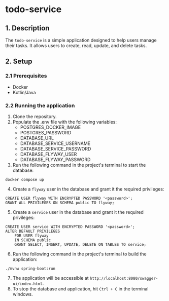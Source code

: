 # todo-service

## 1. Description

The `todo-service` is a simple application designed to help users manage their tasks. It allows users to
create, read, update, and delete tasks.

## 2. Setup

### 2.1 Prerequisites

- Docker
- Kotlin/Java

### 2.2 Running the application

1. Clone the repository.
2. Populate the .env file with the following variables:
    - POSTGRES_DOCKER_IMAGE
    - POSTGRES_PASSWORD
    - DATABASE_URL
    - DATABASE_SERVICE_USERNAME
    - DATABASE_SERVICE_PASSWORD
    - DATABASE_FLYWAY_USER
    - DATABASE_FLYWAY_PASSWORD
3. Run the following command in the project's terminal to start the database:
```
docker compose up
```
4. Create a `flyway` user in the database and grant it the required privileges:
```
CREATE USER flyway WITH ENCRYPTED PASSWORD '<password>';
GRANT ALL PRIVILEGES ON SCHEMA public TO flyway;
```
5. Create a `service` user in the database and grant it the required privileges:
```
CREATE USER service WITH ENCRYPTED PASSWORD '<password>';
ALTER DEFAULT PRIVILEGES 
    FOR USER flyway
    IN SCHEMA public
    GRANT SELECT, INSERT, UPDATE, DELETE ON TABLES TO service;
```
6. Run the following command in the project's terminal to build the application:
```
./mvnw spring-boot:run
```
7. The application will be accessible at `http://localhost:8080/swagger-ui/index.html`.
8. To stop the database and application, hit ```Ctrl + C``` in the terminal windows.
